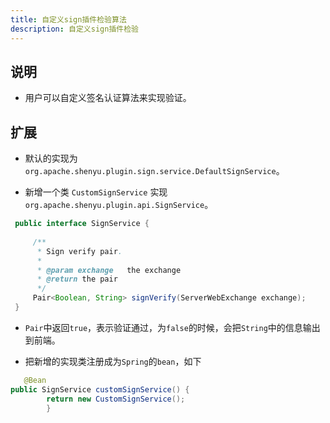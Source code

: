 ```yaml
---
title: 自定义sign插件检验算法
description: 自定义sign插件检验
---
```



## 说明

* 用户可以自定义签名认证算法来实现验证。

## 扩展

* 默认的实现为 `org.apache.shenyu.plugin.sign.service.DefaultSignService`。

* 新增一个类 `CustomSignService` 实现  `org.apache.shenyu.plugin.api.SignService`。

```java
 public interface SignService {
 
     /**
      * Sign verify pair.
      *
      * @param exchange   the exchange
      * @return the pair
      */
     Pair<Boolean, String> signVerify(ServerWebExchange exchange);
 }

```

* `Pair`中返回`true`，表示验证通过，为`false`的时候，会把`String`中的信息输出到前端。

* 把新增的实现类注册成为`Spring`的`bean`，如下

```java
   @Bean
public SignService customSignService() {
        return new CustomSignService();
        }
```



